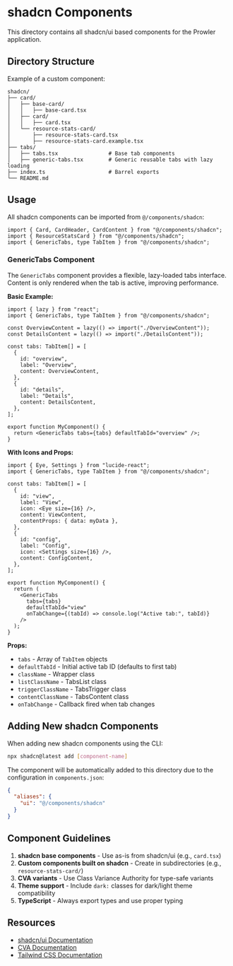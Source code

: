 # shadcn Components

This directory contains all shadcn/ui based components for the Prowler application.

## Directory Structure

Example of a custom component:

```
shadcn/
├── card/
│   ├── base-card/
│   │   ├── base-card.tsx
│   ├── card/
│   │   ├── card.tsx
│   └── resource-stats-card/
│       ├── resource-stats-card.tsx
│       ├── resource-stats-card.example.tsx
├── tabs/
│   ├── tabs.tsx                # Base tab components
│   ├── generic-tabs.tsx        # Generic reusable tabs with lazy loading
├── index.ts                    # Barrel exports
└── README.md
```

## Usage

All shadcn components can be imported from `@/components/shadcn`:

```tsx
import { Card, CardHeader, CardContent } from "@/components/shadcn";
import { ResourceStatsCard } from "@/components/shadcn";
import { GenericTabs, type TabItem } from "@/components/shadcn";
```

### GenericTabs Component

The `GenericTabs` component provides a flexible, lazy-loaded tabs interface. Content is only rendered when the tab is active, improving performance.

**Basic Example:**

```tsx
import { lazy } from "react";
import { GenericTabs, type TabItem } from "@/components/shadcn";

const OverviewContent = lazy(() => import("./OverviewContent"));
const DetailsContent = lazy(() => import("./DetailsContent"));

const tabs: TabItem[] = [
  {
    id: "overview",
    label: "Overview",
    content: OverviewContent,
  },
  {
    id: "details",
    label: "Details",
    content: DetailsContent,
  },
];

export function MyComponent() {
  return <GenericTabs tabs={tabs} defaultTabId="overview" />;
}
```

**With Icons and Props:**

```tsx
import { Eye, Settings } from "lucide-react";
import { GenericTabs, type TabItem } from "@/components/shadcn";

const tabs: TabItem[] = [
  {
    id: "view",
    label: "View",
    icon: <Eye size={16} />,
    content: ViewContent,
    contentProps: { data: myData },
  },
  {
    id: "config",
    label: "Config",
    icon: <Settings size={16} />,
    content: ConfigContent,
  },
];

export function MyComponent() {
  return (
    <GenericTabs
      tabs={tabs}
      defaultTabId="view"
      onTabChange={(tabId) => console.log("Active tab:", tabId)}
    />
  );
}
```

**Props:**

- `tabs` - Array of `TabItem` objects
- `defaultTabId` - Initial active tab ID (defaults to first tab)
- `className` - Wrapper class
- `listClassName` - TabsList class
- `triggerClassName` - TabsTrigger class
- `contentClassName` - TabsContent class
- `onTabChange` - Callback fired when tab changes

## Adding New shadcn Components

When adding new shadcn components using the CLI:

```bash
npx shadcn@latest add [component-name]
```

The component will be automatically added to this directory due to the configuration in `components.json`:

```json
{
  "aliases": {
    "ui": "@/components/shadcn"
  }
}
```

## Component Guidelines

1. **shadcn base components** - Use as-is from shadcn/ui (e.g., `card.tsx`)
2. **Custom components built on shadcn** - Create in subdirectories (e.g., `resource-stats-card/`)
3. **CVA variants** - Use Class Variance Authority for type-safe variants
4. **Theme support** - Include `dark:` classes for dark/light theme compatibility
5. **TypeScript** - Always export types and use proper typing

## Resources

- [shadcn/ui Documentation](https://ui.shadcn.com)
- [CVA Documentation](https://cva.style/docs)
- [Tailwind CSS Documentation](https://tailwindcss.com/docs)
